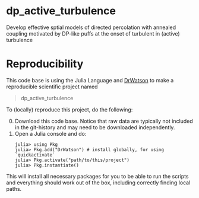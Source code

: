 # dp_active_turbulence
Develop effective sptial models of directed percolation with annealed coupling motivated by DP-like puffs at the onset of turbulent in (active) turbulence

# Reproducibility
This code base is using the Julia Language and [DrWatson](https://juliadynamics.github.io/DrWatson.jl/stable/)
to make a reproducible scientific project named
> dp_active_turbulence

To (locally) reproduce this project, do the following:

0. Download this code base. Notice that raw data are typically not included in the
   git-history and may need to be downloaded independently.
1. Open a Julia console and do:
   ```
   julia> using Pkg
   julia> Pkg.add("DrWatson") # install globally, for using `quickactivate`
   julia> Pkg.activate("path/to/this/project")
   julia> Pkg.instantiate()
   ```

This will install all necessary packages for you to be able to run the scripts and
everything should work out of the box, including correctly finding local paths.
